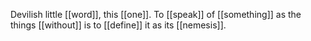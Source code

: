 Devilish little [[word]], this [[one]]. To [[speak]] of [[something]] as the things [[without]] is to [[define]] it as its [[nemesis]].